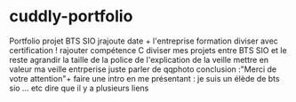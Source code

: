 # cuddly-portfolio
Portfolio projet BTS SIO 
jrajoute date + l'entreprise
formation diviser avec certification !
rajouter compétence C
diviser mes projets entre BTS SIO et le reste 
agrandir la taille de la police de l'explication de la veille 
mettre en valeur ma veille
entrperise juste parler de qqphoto
conclusion :"Merci de votre attention"+
faire une intro en me présentant : je suis un élède de bts sio ... etc
dire que il y a plusieurs liens 
